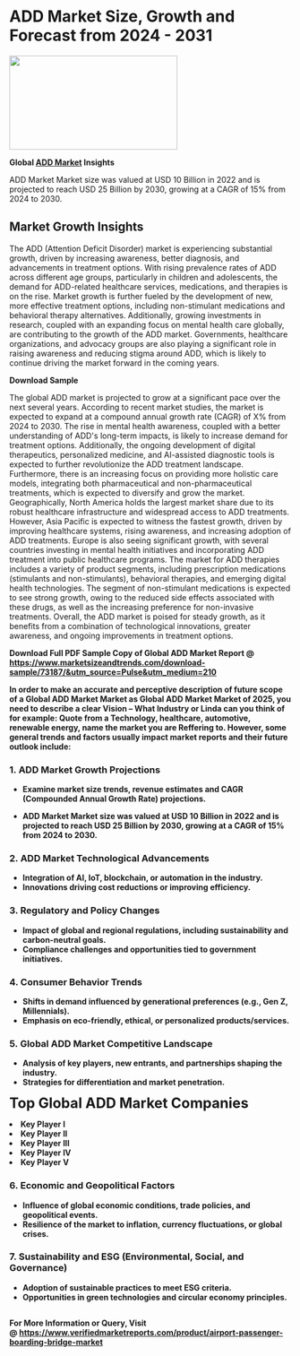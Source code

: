 <H1>ADD Market Size, Growth and Forecast from 2024 - 2031</H1><img class="aligncenter size-medium wp-image-584254" src="https://thirdeyenews.in/wp-content/uploads/2024/09/Global-Market-Research-300x168.jpeg" alt="" width="300" height="168" /><p><strong>Global&nbsp;<a href="https://www.marketsizeandtrends.com/download-sample/73187/&amp;utm_source=Pulse&amp;utm_medium=210">ADD Market</a> Insights</strong></p><p>ADD Market Market size was valued at USD 10 Billion in 2022 and is projected to reach USD 25 Billion by 2030, growing at a CAGR of 15% from 2024 to 2030.</p><p><h2>Market Growth Insights</h2> <p>The ADD (Attention Deficit Disorder) market is experiencing substantial growth, driven by increasing awareness, better diagnosis, and advancements in treatment options. With rising prevalence rates of ADD across different age groups, particularly in children and adolescents, the demand for ADD-related healthcare services, medications, and therapies is on the rise. Market growth is further fueled by the development of new, more effective treatment options, including non-stimulant medications and behavioral therapy alternatives. Additionally, growing investments in research, coupled with an expanding focus on mental health care globally, are contributing to the growth of the ADD market. Governments, healthcare organizations, and advocacy groups are also playing a significant role in raising awareness and reducing stigma around ADD, which is likely to continue driving the market forward in the coming years.</p> <p><strong>Download Sample</strong></p> <p>The global ADD market is projected to grow at a significant pace over the next several years. According to recent market studies, the market is expected to expand at a compound annual growth rate (CAGR) of X% from 2024 to 2030. The rise in mental health awareness, coupled with a better understanding of ADD's long-term impacts, is likely to increase demand for treatment options. Additionally, the ongoing development of digital therapeutics, personalized medicine, and AI-assisted diagnostic tools is expected to further revolutionize the ADD treatment landscape. Furthermore, there is an increasing focus on providing more holistic care models, integrating both pharmaceutical and non-pharmaceutical treatments, which is expected to diversify and grow the market. Geographically, North America holds the largest market share due to its robust healthcare infrastructure and widespread access to ADD treatments. However, Asia Pacific is expected to witness the fastest growth, driven by improving healthcare systems, rising awareness, and increasing adoption of ADD treatments. Europe is also seeing significant growth, with several countries investing in mental health initiatives and incorporating ADD treatment into public healthcare programs. The market for ADD therapies includes a variety of product segments, including prescription medications (stimulants and non-stimulants), behavioral therapies, and emerging digital health technologies. The segment of non-stimulant medications is expected to see strong growth, owing to the reduced side effects associated with these drugs, as well as the increasing preference for non-invasive treatments. Overall, the ADD market is poised for steady growth, as it benefits from a combination of technological innovations, greater awareness, and ongoing improvements in treatment options.</p> <p><strong></p><p><span class=""><strong>Download Full PDF Sample Copy of Global ADD Market Report</strong> @ <a href="https://www.marketsizeandtrends.com/download-sample/73187/&amp;utm_source=Pulse&amp;utm_medium=210" target="_blank">https://www.marketsizeandtrends.com/download-sample/73187/&amp;utm_source=Pulse&amp;utm_medium=210</a></span></p><p>In order to make an accurate and perceptive description of future scope of a Global&nbsp;ADD Market Market as Global&nbsp;ADD Market Market of 2025, you need to describe a clear Vision &ndash; What Industry or Linda can you think of for example: Quote from a Technology, healthcare, automotive, renewable energy, name the market you are Reffering to. However, some general trends and factors usually impact market reports and their future outlook include:</p><h3>1.&nbsp;<strong>ADD Market Growth Projections</strong></h3><ul><li>Examine market size trends, revenue estimates and CAGR (Compounded Annual Growth Rate) projections.</li><li><p>ADD Market Market size was valued at USD 10 Billion in 2022 and is projected to reach USD 25 Billion by 2030, growing at a CAGR of 15% from 2024 to 2030.</p></li></ul><h3>2.&nbsp;<strong>ADD Market Technological Advancements</strong></h3><ul><li>Integration of AI, IoT, blockchain, or automation in the industry.</li><li>Innovations driving cost reductions or improving efficiency.</li></ul><h3>3.&nbsp;<strong>Regulatory and Policy Changes</strong></h3><ul><li>Impact of global and regional regulations, including sustainability and carbon-neutral goals.</li><li>Compliance challenges and opportunities tied to government initiatives.</li></ul><h3>4.&nbsp;<strong>Consumer Behavior Trends</strong></h3><ul><li>Shifts in demand influenced by generational preferences (e.g., Gen Z, Millennials).</li><li>Emphasis on eco-friendly, ethical, or personalized products/services.</li></ul><h3>5.&nbsp;<strong>Global ADD Market Competitive Landscape</strong></h3><ul><li>Analysis of key players, new entrants, and partnerships shaping the industry.</li><li>Strategies for differentiation and market penetration.</li></ul><p data-pm-slice="1 1 []"><span style="color: inherit; font-family: inherit; font-size: 25px;">Top Global ADD Market Companies</span></p><div class="" data-test-id=""><p><li>Key Player I</li><li> Key Player II</li><li> Key Player III</li><li> Key Player IV</li><li> Key Player V</li></p></div><h3>6.&nbsp;<strong>Economic and Geopolitical Factors</strong></h3><ul><li>Influence of global economic conditions, trade policies, and geopolitical events.</li><li>Resilience of the market to inflation, currency fluctuations, or global crises.</li></ul><h3>7.&nbsp;<strong>Sustainability and ESG (Environmental, Social, and Governance)</strong></h3><ul><li>Adoption of sustainable practices to meet ESG criteria.</li><li>Opportunities in green technologies and circular economy principles.</li></ul><h2><strong style="font-size: 14px;">For More Information or Query, Visit @&nbsp;</strong><a style="background-color: #ffffff; font-size: 14px;" href="https://www.marketsizeandtrends.com/report/add-market/" target="_blank">https://www.verifiedmarketreports.com/product/airport-passenger-boarding-bridge-market</a></h2>
